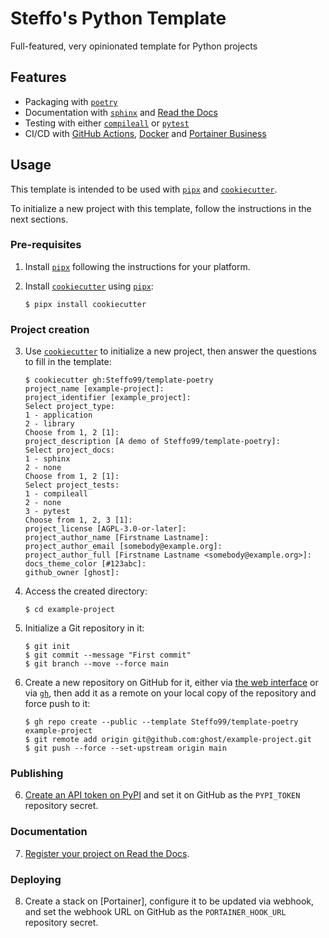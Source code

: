 # Steffo's Python Template

Full-featured, very opinionated template for Python projects

## Features

- Packaging with [`poetry`]
- Documentation with [`sphinx`] and [Read the Docs]
- Testing with either [`compileall`] or [`pytest`]
- CI/CD with [GitHub Actions], [Docker] and [Portainer Business]

## Usage

This template is intended to be used with [`pipx`] and [`cookiecutter`].

To initialize a new project with this template, follow the instructions in the next sections.

### Pre-requisites

1. Install [`pipx`] following the instructions for your platform.

2. Install [`cookiecutter`] using [`pipx`]:

    ```console
    $ pipx install cookiecutter
    ```

### Project creation

3. Use [`cookiecutter`] to initialize a new project, then answer the questions to fill in the template:

    ```console
    $ cookiecutter gh:Steffo99/template-poetry
    project_name [example-project]: 
    project_identifier [example_project]: 
    Select project_type:
    1 - application
    2 - library
    Choose from 1, 2 [1]: 
    project_description [A demo of Steffo99/template-poetry]: 
    Select project_docs:
    1 - sphinx
    2 - none
    Choose from 1, 2 [1]: 
    Select project_tests:
    1 - compileall
    2 - none
    3 - pytest
    Choose from 1, 2, 3 [1]:
    project_license [AGPL-3.0-or-later]: 
    project_author_name [Firstname Lastname]: 
    project_author_email [somebody@example.org]: 
    project_author_full [Firstname Lastname <somebody@example.org>]: 
    docs_theme_color [#123abc]: 
    github_owner [ghost]: 
    ```

4. Access the created directory:

    ```console
    $ cd example-project
    ```
    
5. Initialize a Git repository in it:

    ```console
    $ git init
    $ git commit --message "First commit"
    $ git branch --move --force main
    ```

6. Create a new repository on GitHub for it, either via [the web interface](https://github.com/Steffo99/template-poetry/generate) or via [`gh`], then add it as a remote on your local copy of the repository and force push to it:
        
    ```console
    $ gh repo create --public --template Steffo99/template-poetry example-project
    $ git remote add origin git@github.com:ghost/example-project.git
    $ git push --force --set-upstream origin main
    ```

### Publishing

6. [Create an API token on PyPI](https://pypi.org/manage/account/) and set it on GitHub as the `PYPI_TOKEN` repository secret.

### Documentation

7. [Register your project on Read the Docs](https://readthedocs.org/dashboard/).

### Deploying

8. Create a stack on [Portainer], configure it to be updated via webhook, and set the webhook URL on GitHub as the `PORTAINER_HOOK_URL` repository secret.


[`pipx`]: https://pypa.github.io/pipx/
[`cookiecutter`]: https://cookiecutter.readthedocs.io/en/stable/README.html
[`poetry`]: https://python-poetry.org/docs/
[`sphinx`]: https://www.sphinx-doc.org/en/master/
[Read the Docs]: https://readthedocs.org
[`compileall`]: https://docs.python.org/3/library/compileall.html
[`pytest`]: https://docs.pytest.org/en/stable/
[GitHub Actions]: https://docs.github.com/en/actions
[Docker]: https://www.docker.com
[Portainer Business]: https://www.portainer.io
[`gh`]: https://cli.github.com
